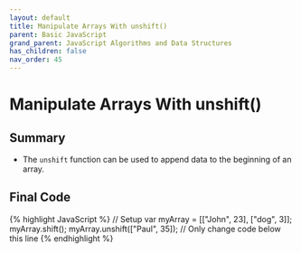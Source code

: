 ```yaml
---
layout: default
title: Manipulate Arrays With unshift()
parent: Basic JavaScript
grand_parent: JavaScript Algorithms and Data Structures
has_children: false
nav_order: 45
---
```

# Manipulate Arrays With unshift()
## Summary
- The `unshift` function can be used to append data to the beginning of an array.

## Final Code

{% highlight JavaScript %}
// Setup
var myArray = [["John", 23], ["dog", 3]];
myArray.shift();
myArray.unshift(["Paul", 35]);
// Only change code below this line
{% endhighlight %}